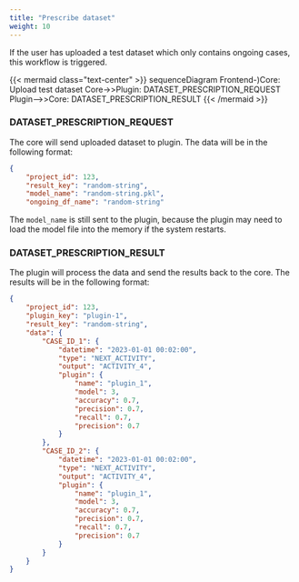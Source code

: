 ```yaml
---
title: "Prescribe dataset"
weight: 10
---
```


If the user has uploaded a test dataset which only contains ongoing cases, this workflow is triggered.

{{< mermaid class="text-center" >}}
sequenceDiagram
    Frontend-)Core: Upload test dataset
    Core->>Plugin: DATASET_PRESCRIPTION_REQUEST
    Plugin-->>Core: DATASET_PRESCRIPTION_RESULT
{{< /mermaid >}}


### DATASET_PRESCRIPTION_REQUEST

The core will send uploaded dataset to plugin. The data will be in the following format:

```json
{
    "project_id": 123,
    "result_key": "random-string",
    "model_name": "random-string.pkl",
    "ongoing_df_name": "random-string"
```

The `model_name` is still sent to the plugin, because the plugin may need to load the model file into the memory if the system restarts.

### DATASET_PRESCRIPTION_RESULT

The plugin will process the data and send the results back to the core. The results will be in the following format:

```json
{
    "project_id": 123,
    "plugin_key": "plugin-1",
    "result_key": "random-string",
    "data": {
        "CASE_ID_1": {
            "datetime": "2023-01-01 00:02:00",
            "type": "NEXT_ACTIVITY",
            "output": "ACTIVITY_4",
            "plugin": {
                "name": "plugin_1",
                "model": 3,
                "accuracy": 0.7,
                "precision": 0.7,
                "recall": 0.7,
                "precision": 0.7
            }
        },
        "CASE_ID_2": {
            "datetime": "2023-01-01 00:02:00",
            "type": "NEXT_ACTIVITY",
            "output": "ACTIVITY_4",
            "plugin": {
                "name": "plugin_1",
                "model": 3,
                "accuracy": 0.7,
                "precision": 0.7,
                "recall": 0.7,
                "precision": 0.7
            }
        }
    }
}
```
